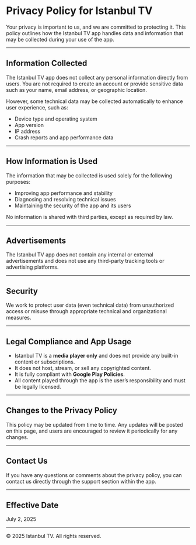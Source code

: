 # Privacy Policy for Istanbul TV

Your privacy is important to us, and we are committed to protecting it. This policy outlines how the Istanbul TV app handles data and information that may be collected during your use of the app.

---

## Information Collected

The Istanbul TV app does not collect any personal information directly from users. You are not required to create an account or provide sensitive data such as your name, email address, or geographic location.

However, some technical data may be collected automatically to enhance user experience, such as:

- Device type and operating system
- App version
- IP address
- Crash reports and app performance data

---

## How Information is Used

The information that may be collected is used solely for the following purposes:

- Improving app performance and stability
- Diagnosing and resolving technical issues
- Maintaining the security of the app and its users

No information is shared with third parties, except as required by law.

---

## Advertisements

The Istanbul TV app does not contain any internal or external advertisements and does not use any third-party tracking tools or advertising platforms.

---

## Security

We work to protect user data (even technical data) from unauthorized access or misuse through appropriate technical and organizational measures.

---

## Legal Compliance and App Usage

- Istanbul TV is a **media player only** and does not provide any built-in content or subscriptions.
- It does not host, stream, or sell any copyrighted content.
- It is fully compliant with **Google Play Policies**.
- All content played through the app is the user’s responsibility and must be legally licensed.

---

## Changes to the Privacy Policy

This policy may be updated from time to time. Any updates will be posted on this page, and users are encouraged to review it periodically for any changes.

---

## Contact Us

If you have any questions or comments about the privacy policy, you can contact us directly through the support section within the app.

---

## Effective Date

July 2, 2025

---

© 2025 Istanbul TV. All rights reserved.
